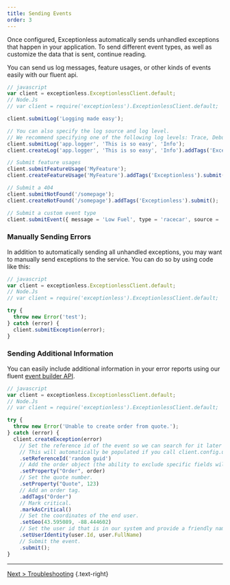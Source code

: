 ```yaml
---
title: Sending Events
order: 3
---
```

Once configured, Exceptionless automatically sends unhandled exceptions that happen in your application. To send different event types, as well as customize the data that is sent, continue reading.

You can send us log messages, feature usages, or other kinds of events easily with our fluent api.

```javascript
// javascript
var client = exceptionless.ExceptionlessClient.default;
// Node.Js
// var client = require('exceptionless').ExceptionlessClient.default;

client.submitLog('Logging made easy');

// You can also specify the log source and log level.
// We recommend specifying one of the following log levels: Trace, Debug, Info, Warn, Error
client.submitLog('app.logger', 'This is so easy', 'Info');
client.createLog('app.logger', 'This is so easy', 'Info').addTags('Exceptionless').submit();

// Submit feature usages
client.submitFeatureUsage('MyFeature');
client.createFeatureUsage('MyFeature').addTags('Exceptionless').submit();

// Submit a 404
client.submitNotFound('/somepage');
client.createNotFound('/somepage').addTags('Exceptionless').submit();

// Submit a custom event type
client.submitEvent({ message = 'Low Fuel', type = 'racecar', source = 'Fuel System' });
```

### Manually Sending Errors

In addition to automatically sending all unhandled exceptions, you may want to manually send exceptions to the service. You can do so by using code like this:

```javascript
// javascript
var client = exceptionless.ExceptionlessClient.default;
// Node.Js
// var client = require('exceptionless').ExceptionlessClient.default;

try {
  throw new Error('test');
} catch (error) {
  client.submitException(error);
}
````

### Sending Additional Information

You can easily include additional information in your error reports using our fluent [event builder API](https://github.com/exceptionless/Exceptionless.JavaScript/blob/master/src/EventBuilder.ts).

```javascript
// javascript
var client = exceptionless.ExceptionlessClient.default;
// Node.Js
// var client = require('exceptionless').ExceptionlessClient.default;

try {
  throw new Error('Unable to create order from quote.');
} catch (error) {
  client.createException(error)
    // Set the reference id of the event so we can search for it later (reference:id).
    // This will automatically be populated if you call client.config.useReferenceIds();
    .setReferenceId('random guid')
    // Add the order object (the ability to exclude specific fields will be coming in a future version).
    .setProperty("Order", order)
    // Set the quote number.
    .setProperty("Quote", 123)
    // Add an order tag.
    .addTags("Order")
    // Mark critical.
    .markAsCritical()
    // Set the coordinates of the end user.
    .setGeo(43.595089, -88.444602)
    // Set the user id that is in our system and provide a friendly name.
    .setUserIdentity(user.Id, user.FullName)
    // Submit the event.
    .submit();
}
```

---  

[Next > Troubleshooting](troubleshooting.md) {.text-right}